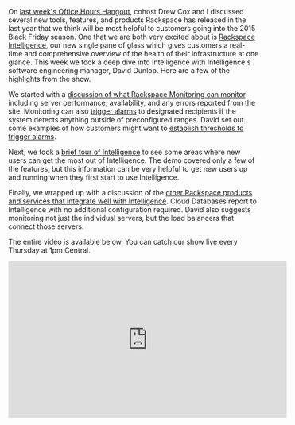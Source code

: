 On [last week's Office Hours Hangout](http://www.rackspace.com/blog/black-friday-is-coming/), cohost Drew Cox and I discussed several new tools, features, and products Rackspace has released in the last year that we think will be most helpful to customers going into the 2015 Black Friday season. One that we are both very excited about is [Rackspace Intelligence](http://www.rackspace.com/blog/rackspace-intelligence-new-features/), our new single pane of glass which gives customers a real-time and comprehensive overview of the health of their infrastructure at one glance. This week we took a deep dive into Intelligence with Intelligence's software engineering manager, David Dunlop. Here are a few of the highlights from the show.

We started with a [discussion of what Rackspace Monitoring can monitor](https://youtu.be/Sld-_RWDrVQ?t=8m21s), including server performance, availability, and any errors reported from the site. Monitoring can also [trigger alarms](https://youtu.be/Sld-_RWDrVQ?t=13m32s) to designated recipients if the system detects anything outside of preconfigured ranges. David set out some examples of how customers might want to [establish thresholds to trigger alarms](https://youtu.be/Sld-_RWDrVQ?t=17m00s).

Next, we took a [brief tour of Intelligence](https://youtu.be/Sld-_RWDrVQ?t=23m19s) to see some areas where new users can get the most out of Intelligence. The demo covered only a few of the features, but this information can be very helpful to get new users up and running when they first start to use Intelligence.

Finally, we wrapped up with a discussion of the [other Rackspace products and services that integrate well with Intelligence](https://youtu.be/Sld-_RWDrVQ?t=37m49s). Cloud Databases report to Intelligence with no additional configuration required. David also suggests monitoring not just the individual servers, but the load balancers that connect those servers.

The entire video is available below. You can catch our show live every Thursday at 1pm Central.

<iframe width="560" height="315" src="https://www.youtube.com/embed/Sld-_RWDrVQ" frameborder="0" allowfullscreen></iframe>
